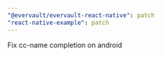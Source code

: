 ```yaml
---
"@evervault/evervault-react-native": patch
"react-native-example": patch
---
```


Fix cc-name completion on android
